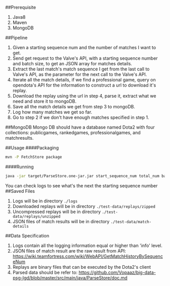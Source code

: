 ##Prerequisite
1.  Java8
2.  Maven
3.  MongoDB 

##Pipeline
1.  Given a starting sequence num and the number of matches I want to get.
2.  Send get request to the Valve's API, with a starting sequence number and batch size, to get an JSON array for 
matches details.
3.  Extract the last match's match sequence I get from the last call to Valve's API, as the parameter for the next call
to the Valve's API.
4.  Iterate all the match details, if we find a professional game, query on opendota's API for the information to
construct a url to download it's replay.
5.  Download the replay using the url in step 4, parse it, extract what we need and store it to mongoDB.
6.  Save all the match details we get from step 3 to mongoDB.
7.  Log how many matches we get so far.
8.  Go to step 2 if we don't have enough matches specified in step 1.

##MongoDB
Mongo DB should have a database named Dota2 with four collections: publicgames, rankedgames, professionalgames, and
matchresults.

##Usage
####Packaging
```bash
mvn -P FetchStore package
```
####Running
```bash
java -jar target/ParseStore.one-jar.jar start_sequence_num total_num batch_size
```
You can check logs to see what's the next the starting sequence number
##Saved Files
1.  Logs will be in directory `./logs`
2.  Downloaded replays will be in directory `./test-data/replays/zipped`
3.  Uncompressed replays will be in directory `./test-data/replays/unzipped`
4.  JSON files of match results will be in directory `./test-data/match-details`

##Data Specification
1.  Logs contain all the logging information equal or higher than 'info' level.
2.  JSON files of match result are the raw result from
 API: https://wiki.teamfortress.com/wiki/WebAPI/GetMatchHistoryBySequenceNum
3.  Replays are binary files that can be executed by the Dota2's client
4.  Parsed data should be refer to: 
https://github.com/Vopaaz/big-data-psg-lgd/blob/master/src/main/java/ParseStore/doc.md